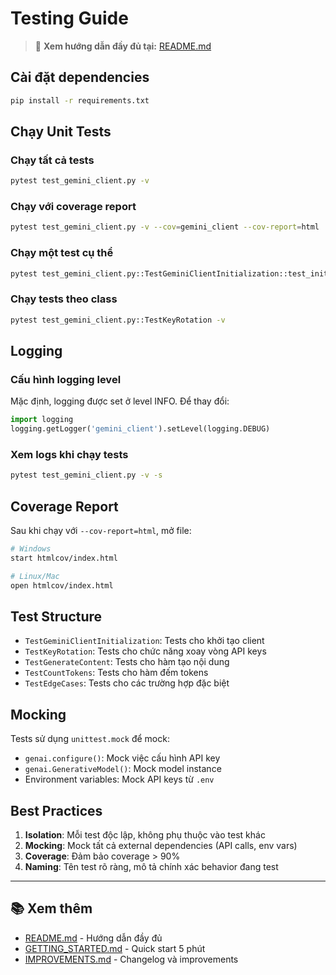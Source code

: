 # Testing Guide

> 📖 **Xem hướng dẫn đầy đủ tại:** [README.md](./README.md)

## Cài đặt dependencies

```bash
pip install -r requirements.txt
```

## Chạy Unit Tests

### Chạy tất cả tests
```bash
pytest test_gemini_client.py -v
```

### Chạy với coverage report
```bash
pytest test_gemini_client.py -v --cov=gemini_client --cov-report=html
```

### Chạy một test cụ thể
```bash
pytest test_gemini_client.py::TestGeminiClientInitialization::test_init_with_multiple_keys -v
```

### Chạy tests theo class
```bash
pytest test_gemini_client.py::TestKeyRotation -v
```

## Logging

### Cấu hình logging level

Mặc định, logging được set ở level INFO. Để thay đổi:

```python
import logging
logging.getLogger('gemini_client').setLevel(logging.DEBUG)
```

### Xem logs khi chạy tests
```bash
pytest test_gemini_client.py -v -s
```

## Coverage Report

Sau khi chạy với `--cov-report=html`, mở file:
```bash
# Windows
start htmlcov/index.html

# Linux/Mac
open htmlcov/index.html
```

## Test Structure

- `TestGeminiClientInitialization`: Tests cho khởi tạo client
- `TestKeyRotation`: Tests cho chức năng xoay vòng API keys
- `TestGenerateContent`: Tests cho hàm tạo nội dung
- `TestCountTokens`: Tests cho hàm đếm tokens
- `TestEdgeCases`: Tests cho các trường hợp đặc biệt

## Mocking

Tests sử dụng `unittest.mock` để mock:
- `genai.configure()`: Mock việc cấu hình API key
- `genai.GenerativeModel()`: Mock model instance
- Environment variables: Mock API keys từ `.env`

## Best Practices

1. **Isolation**: Mỗi test độc lập, không phụ thuộc vào test khác
2. **Mocking**: Mock tất cả external dependencies (API calls, env vars)
3. **Coverage**: Đảm bảo coverage > 90%
4. **Naming**: Tên test rõ ràng, mô tả chính xác behavior đang test

---

## 📚 Xem thêm

- [README.md](./README.md) - Hướng dẫn đầy đủ
- [GETTING_STARTED.md](./GETTING_STARTED.md) - Quick start 5 phút
- [IMPROVEMENTS.md](./IMPROVEMENTS.md) - Changelog và improvements

